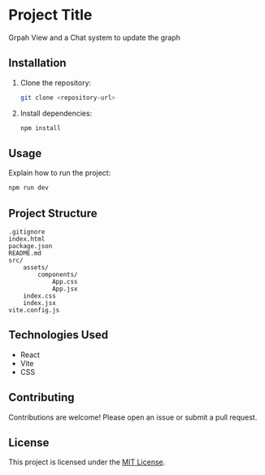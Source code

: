 # Project Title

Grpah View and a Chat system to update the graph

## Installation

1. Clone the repository:
    ```bash
    git clone <repository-url>
    ```
2. Install dependencies:
    ```bash
    npm install
    ```

## Usage

Explain how to run the project:
```bash
npm run dev
```

## Project Structure

```
.gitignore
index.html
package.json
README.md
src/
    assets/
        components/
            App.css
            App.jsx
    index.css
    index.jsx
vite.config.js
```

## Technologies Used
- React
- Vite
- CSS

## Contributing

Contributions are welcome! Please open an issue or submit a pull request.

## License

This project is licensed under the [MIT License](LICENSE).